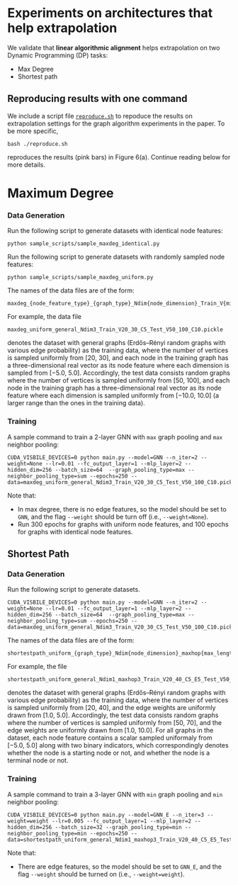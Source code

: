 # Experiments on architectures that help extrapolation
We validate that **linear algorithmic alignment** helps extrapolation on two Dynamic Programming (DP) tasks: 
- Max Degree 
- Shortest path 


## Reproducing results with one command
We include a script file [`reproduce.sh`](./reproduce.sh) to repoduce the results on extrapolation settings for the graph algorithm experiments in the paper. To be more specific,
```
bash ./reproduce.sh
```
reproduces the results (pink bars) in Figure 6(a). Continue reading below for more details.

# Maximum Degree

### Data Generation

Run the following script to generate datasets with identical node features:

```
python sample_scripts/sample_maxdeg_identical.py
```

Run the following script to generate datasets with randomly sampled node features:

```
python sample_scripts/sample_maxdeg_uniform.py
```

The names of the data files are of the form:
```
maxdeg_{node_feature_type}_{graph_type}_Ndim{node_dimension}_Train_V{min_num_of_vertices_in_train}_{max_num_of_vertices_in_train}_C{train_node_feature_range}_Test_V{min_num_of_vertices_in_test}_{max_num_of_vertices_in_test}_C{test_node_feature_range}.pickle`
```

For example, the data file
```
maxdeg_uniform_general_Ndim3_Train_V20_30_C5_Test_V50_100_C10.pickle 
```
denotes the dataset with general graphs (Erdős–Rényi random graphs with various edge probability) as the training data, where the number of vertices is sampled uniformly from [20, 30], and each node in the training graph has a three-dimensional real vector as its node feature where each dimension is sampled from [−5.0, 5.0]. Accordingly, the test data consists random graphs where the number of vertices is sampled uniformly from [50, 100], and each node in the training graph has a three-dimensional real vector as its node feature where each dimension is sampled uniformly from [−10.0, 10.0] (a larger range than the ones in the training data). 


### Training
A sample command to train a 2-layer GNN with `max` graph pooling and `max` neighbor pooling:

```
CUDA_VISBILE_DEVICES=0 python main.py --model=GNN --n_iter=2 --weight=None --lr=0.01 --fc_output_layer=1 --mlp_layer=2 --hidden_dim=256 --batch_size=64  --graph_pooling_type=max --neighbor_pooling_type=sum --epochs=250 --data=maxdeg_uniform_general_Ndim3_Train_V20_30_C5_Test_V50_100_C10.pickle
``` 

Note that:
- In max degree, there is no edge features, so the model should be set to `GNN`, and the  flag `--weight` should be turn off (i.e., `--weight=None`).
- Run 300 epochs for graphs with uniform node features, and 100 epochs for graphs with identical node features.

## Shortest Path

### Data Generation
Run the following script to generate datasets.

```
CUDA_VISBILE_DEVICES=0 python main.py --model=GNN --n_iter=2 --weight=None --lr=0.01 --fc_output_layer=1 --mlp_layer=2 --hidden_dim=256 --batch_size=64  --graph_pooling_type=max --neighbor_pooling_type=sum --epochs=250 --data=maxdeg_uniform_general_Ndim3_Train_V20_30_C5_Test_V50_100_C10.pickle 
```

The names of the data files are of the form:
```
shortestpath_uniform_{graph_type}_Ndim{node_dimension}_maxhop{max_length_of_the_shortest_path}_Train_V{min_num_of_vertices_in_train}_{max_num_of_vertices_in_train}_C{train_node_feature_range}_E{max_edge_weight_in_train}_Test_V{min_num_of_vertices_in_test}_{max_num_of_vertices_in_test}_C{test_node_feature_range}_E{max_edge_weight_in_test}
```

For example, the file
```
shortestpath_uniform_general_Ndim1_maxhop3_Train_V20_40_C5_E5_Test_V50_70_C5_E10.pickle
```
denotes the dataset with general graphs (Erdős–Rényi random graphs with various edge probability) as the training data, where the number of vertices is sampled uniformly from [20, 40], and the edge weights are uniformly drawn from [1.0, 5.0]. Accordingly, the test data consists random graphs where the number of vertices is sampled uniformly from [50, 70], and the edge weights are uniformly drawn from [1.0, 10.0].
For all graphs in the dataset, each node feature contains a scalar sampled uniformaly from [−5.0, 5.0] along with two binary indicators, which correspondingly denotes whether the node is a starting node or not, and whether the node is a terminal node or not.

### Training
A sample command to train a 3-layer GNN with `min` graph pooling and `min` neighbor pooling:
```
CUDA_VISBILE_DEVICES=0 python main.py --model=GNN_E --n_iter=3 --weight=weight --lr=0.005 --fc_output_layer=1 --mlp_layer=2 --hidden_dim=256 --batch_size=32 --graph_pooling_type=min --neighbor_pooling_type=min --epochs=250 --data=shortestpath_uniform_general_Ndim1_maxhop3_Train_V20_40_C5_E5_Test_V50_70_C5_E10.pickle
``` 

Note that:
- There are edge features,  so the model should be set to `GNN_E`, and the flag `--weight` should be turned on (i.e., `--weight=weight`).

